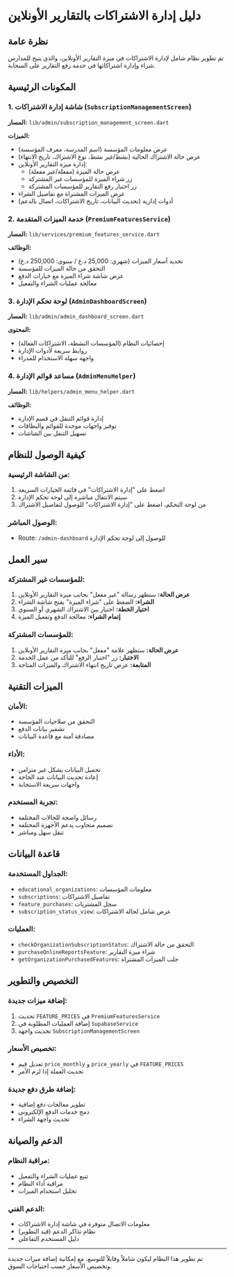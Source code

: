 # دليل إدارة الاشتراكات بالتقارير الأونلاين

## نظرة عامة
تم تطوير نظام شامل لإدارة الاشتراكات في ميزة التقارير الأونلاين، والذي يتيح للمدارس شراء وإدارة اشتراكاتها في خدمة رفع التقارير على السحابة.

## المكونات الرئيسية

### 1. شاشة إدارة الاشتراكات (`SubscriptionManagementScreen`)
**المسار:** `lib/admin/subscription_management_screen.dart`

**الميزات:**
- عرض معلومات المؤسسة (اسم المدرسة، معرف المؤسسة)
- عرض حالة الاشتراك الحالية (نشط/غير نشط، نوع الاشتراك، تاريخ الانتهاء)
- إدارة ميزة التقارير الأونلاين:
  - عرض حالة الميزة (مفعلة/غير مفعلة)
  - زر شراء الميزة للمؤسسات غير المشتركة
  - زر اختبار رفع التقارير للمؤسسات المشتركة
- عرض الميزات المشتراة مع تفاصيل الشراء
- أدوات إدارية (تحديث البيانات، تاريخ الاشتراكات، اتصال بالدعم)

### 2. خدمة الميزات المتقدمة (`PremiumFeaturesService`)
**المسار:** `lib/services/premium_features_service.dart`

**الوظائف:**
- تحديد أسعار الميزات (شهري: 25,000 د.ع / سنوي: 250,000 د.ع)
- التحقق من حالة الميزات للمؤسسة
- عرض شاشة شراء الميزة مع خيارات الدفع
- معالجة عمليات الشراء والتفعيل

### 3. لوحة تحكم الإدارة (`AdminDashboardScreen`)
**المسار:** `lib/admin/admin_dashboard_screen.dart`

**المحتوى:**
- إحصائيات النظام (المؤسسات النشطة، الاشتراكات الفعالة)
- روابط سريعة لأدوات الإدارة
- واجهة سهلة الاستخدام للمدراء

### 4. مساعد قوائم الإدارة (`AdminMenuHelper`)
**المسار:** `lib/helpers/admin_menu_helper.dart`

**الوظائف:**
- إدارة قوائم التنقل في قسم الإدارة
- توفير واجهات موحدة للقوائم والبطاقات
- تسهيل التنقل بين الشاشات

## كيفية الوصول للنظام

### من الشاشة الرئيسية:
1. اضغط على "إدارة الاشتراكات" في قائمة الخيارات السريعة
2. سيتم الانتقال مباشرة إلى لوحة تحكم الإدارة
3. من لوحة التحكم، اضغط على "إدارة الاشتراكات" للوصول لتفاصيل الاشتراك

### الوصول المباشر:
- Route: `/admin-dashboard` للوصول إلى لوحة تحكم الإدارة

## سير العمل

### للمؤسسات غير المشتركة:
1. **عرض الحالة:** ستظهر رسالة "غير مفعل" بجانب ميزة التقارير الأونلاين
2. **الشراء:** الضغط على "شراء الميزة" يفتح شاشة الشراء
3. **اختيار الخطة:** اختيار بين الاشتراك الشهري أو السنوي
4. **إتمام الشراء:** معالجة الدفع وتفعيل الميزة

### للمؤسسات المشتركة:
1. **عرض الحالة:** ستظهر علامة "مفعل" بجانب ميزة التقارير الأونلاين
2. **الاختبار:** زر "اختبار الرفع" للتأكد من عمل الخدمة
3. **المتابعة:** عرض تاريخ انتهاء الاشتراك والميزات المتاحة

## الميزات التقنية

### الأمان:
- التحقق من صلاحيات المؤسسة
- تشفير بيانات الدفع
- مصادقة آمنة مع قاعدة البيانات

### الأداء:
- تحميل البيانات بشكل غير متزامن
- إعادة تحديث البيانات عند الحاجة
- واجهات سريعة الاستجابة

### تجربة المستخدم:
- رسائل واضحة للحالات المختلفة
- تصميم متجاوب يدعم الأجهزة المختلفة
- تنقل سهل ومباشر

## قاعدة البيانات

### الجداول المستخدمة:
- `educational_organizations`: معلومات المؤسسات
- `subscriptions`: تفاصيل الاشتراكات
- `feature_purchases`: سجل المشتريات
- `subscription_status_view`: عرض شامل لحالة الاشتراكات

### العمليات:
- `checkOrganizationSubscriptionStatus`: التحقق من حالة الاشتراك
- `purchaseOnlineReportsFeature`: شراء ميزة التقارير
- `getOrganizationPurchasedFeatures`: جلب الميزات المشتراة

## التخصيص والتطوير

### إضافة ميزات جديدة:
1. تحديث `FEATURE_PRICES` في `PremiumFeaturesService`
2. إضافة العمليات المطلوبة في `SupabaseService`
3. تحديث واجهة `SubscriptionManagementScreen`

### تخصيص الأسعار:
- تعديل قيم `price_monthly` و `price_yearly` في `FEATURE_PRICES`
- تحديث العملة إذا لزم الأمر

### إضافة طرق دفع جديدة:
- تطوير معالجات دفع إضافية
- دمج خدمات الدفع الإلكتروني
- تحديث واجهة الشراء

## الدعم والصيانة

### مراقبة النظام:
- تتبع عمليات الشراء والتفعيل
- مراقبة أداء النظام
- تحليل استخدام الميزات

### الدعم الفني:
- معلومات الاتصال متوفرة في شاشة إدارة الاشتراكات
- نظام تذاكر الدعم (قيد التطوير)
- دليل المستخدم التفاعلي

---

تم تطوير هذا النظام ليكون شاملاً وقابلاً للتوسع، مع إمكانية إضافة ميزات جديدة وتخصيص الأسعار حسب احتياجات السوق.
